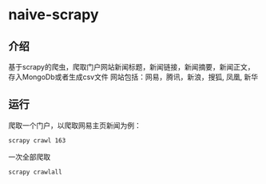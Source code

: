 # naive-scrapy
## 介绍
基于scrapy的爬虫，爬取门户网站新闻标题，新闻链接，新闻摘要，新闻正文，存入MongoDb或者生成csv文件
网站包括：网易，腾讯，新浪，搜狐, 凤凰, 新华
## 运行
爬取一个门户，以爬取网易主页新闻为例：
```bash
scrapy crawl 163
```
一次全部爬取
```bash
scrapy crawlall
```

